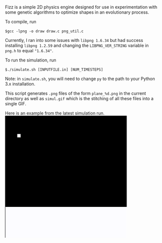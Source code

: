 Fizz is a simple 2D physics engine designed for use in experimentation with some genetic algorithms to optimize shapes in an evolutionary process.

To compile, run

    $gcc -lpng -o draw draw.c png_util.c

Currently, I ran into some issues with `libpng 1.6.34` but had success installing `libpng 1.2.59` and changing the `LIBPNG_VER_STRING` variable in `png.h` to equal `"1.6.34"`.

To run the simulation, run

    $./simulate.sh [INPUTFILE.in] [NUM_TIMESTEPS]

Note: in `simulate.sh`, you will need to change `py` to the path to your Python 3.x installation.

This script generates `.png` files of the form `plane_%d.png` in the current directory as well as `simul.gif` which is the stitching of all these files into a single GIF.

Here is an example from the latest simulation run.
![Example](simul.gif)
